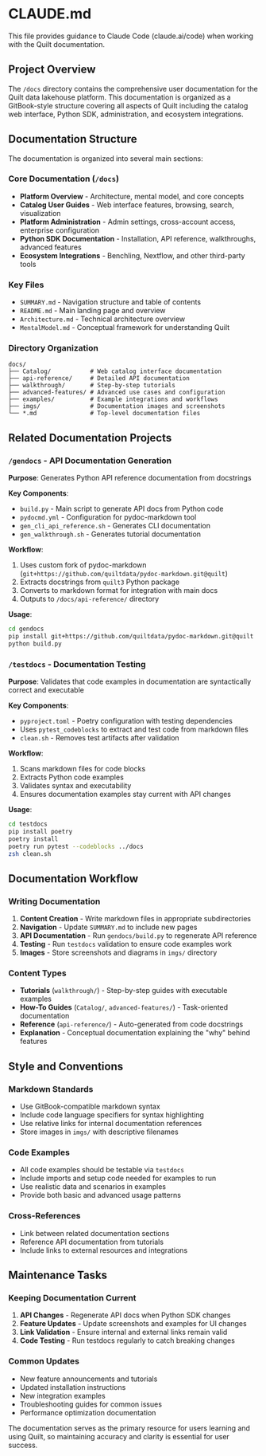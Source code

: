 # CLAUDE.md

This file provides guidance to Claude Code (claude.ai/code) when working with the Quilt documentation.

## Project Overview

The `/docs` directory contains the comprehensive user documentation for the Quilt data lakehouse platform. This documentation is organized as a GitBook-style structure covering all aspects of Quilt including the catalog web interface, Python SDK, administration, and ecosystem integrations.

## Documentation Structure

The documentation is organized into several main sections:

### Core Documentation (`/docs`)
- **Platform Overview** - Architecture, mental model, and core concepts
- **Catalog User Guides** - Web interface features, browsing, search, visualization
- **Platform Administration** - Admin settings, cross-account access, enterprise configuration  
- **Python SDK Documentation** - Installation, API reference, walkthroughs, advanced features
- **Ecosystem Integrations** - Benchling, Nextflow, and other third-party tools

### Key Files
- `SUMMARY.md` - Navigation structure and table of contents
- `README.md` - Main landing page and overview
- `Architecture.md` - Technical architecture overview
- `MentalModel.md` - Conceptual framework for understanding Quilt

### Directory Organization
```
docs/
├── Catalog/           # Web catalog interface documentation
├── api-reference/     # Detailed API documentation
├── walkthrough/       # Step-by-step tutorials
├── advanced-features/ # Advanced use cases and configuration
├── examples/          # Example integrations and workflows
├── imgs/              # Documentation images and screenshots
└── *.md               # Top-level documentation files
```

## Related Documentation Projects

### `/gendocs` - API Documentation Generation
**Purpose**: Generates Python API reference documentation from docstrings

**Key Components**:
- `build.py` - Main script to generate API docs from Python code
- `pydocmd.yml` - Configuration for pydoc-markdown tool
- `gen_cli_api_reference.sh` - Generates CLI documentation
- `gen_walkthrough.sh` - Generates tutorial documentation

**Workflow**:
1. Uses custom fork of pydoc-markdown (`git+https://github.com/quiltdata/pydoc-markdown.git@quilt`)
2. Extracts docstrings from `quilt3` Python package
3. Converts to markdown format for integration with main docs
4. Outputs to `/docs/api-reference/` directory

**Usage**:
```bash
cd gendocs
pip install git+https://github.com/quiltdata/pydoc-markdown.git@quilt
python build.py
```

### `/testdocs` - Documentation Testing
**Purpose**: Validates that code examples in documentation are syntactically correct and executable

**Key Components**:
- `pyproject.toml` - Poetry configuration with testing dependencies
- Uses `pytest_codeblocks` to extract and test code from markdown files
- `clean.sh` - Removes test artifacts after validation

**Workflow**:
1. Scans markdown files for code blocks
2. Extracts Python code examples
3. Validates syntax and executability
4. Ensures documentation examples stay current with API changes

**Usage**:
```bash
cd testdocs
pip install poetry
poetry install
poetry run pytest --codeblocks ../docs
zsh clean.sh
```

## Documentation Workflow

### Writing Documentation
1. **Content Creation** - Write markdown files in appropriate subdirectories
2. **Navigation** - Update `SUMMARY.md` to include new pages
3. **API Documentation** - Run `gendocs/build.py` to regenerate API reference
4. **Testing** - Run `testdocs` validation to ensure code examples work
5. **Images** - Store screenshots and diagrams in `imgs/` directory

### Content Types
- **Tutorials** (`walkthrough/`) - Step-by-step guides with executable examples
- **How-To Guides** (`Catalog/`, `advanced-features/`) - Task-oriented documentation
- **Reference** (`api-reference/`) - Auto-generated from code docstrings
- **Explanation** - Conceptual documentation explaining the "why" behind features

## Style and Conventions

### Markdown Standards
- Use GitBook-compatible markdown syntax
- Include code language specifiers for syntax highlighting
- Use relative links for internal documentation references
- Store images in `imgs/` with descriptive filenames

### Code Examples
- All code examples should be testable via `testdocs`
- Include imports and setup code needed for examples to run
- Use realistic data and scenarios in examples
- Provide both basic and advanced usage patterns

### Cross-References
- Link between related documentation sections
- Reference API documentation from tutorials
- Include links to external resources and integrations

## Maintenance Tasks

### Keeping Documentation Current
1. **API Changes** - Regenerate API docs when Python SDK changes
2. **Feature Updates** - Update screenshots and examples for UI changes
3. **Link Validation** - Ensure internal and external links remain valid
4. **Code Testing** - Run testdocs regularly to catch breaking changes

### Common Updates
- New feature announcements and tutorials
- Updated installation instructions
- New integration examples
- Troubleshooting guides for common issues
- Performance optimization documentation

The documentation serves as the primary resource for users learning and using Quilt, so maintaining accuracy and clarity is essential for user success.